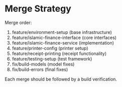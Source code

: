 # Merge Strategy

Merge order:
1. feature/environment-setup (base infrastructure)
2. feature/islamic-finance-interface (core interfaces)
3. feature/islamic-finance-service (implementation)
4. feature/printer-config (printer setup)
5. feature/receipt-printing (receipt functionality)
6. feature/testing-setup (test framework)
7. fix/build-models (model fixes)
8. fix/build-errors (final fixes)

Each merge should be followed by a build verification.